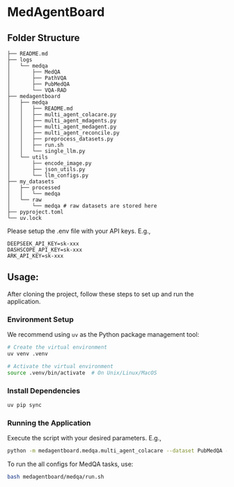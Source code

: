 # MedAgentBoard

## Folder Structure

```
├── README.md
├── logs
│   └── medqa
│       ├── MedQA
│       ├── PathVQA
│       ├── PubMedQA
│       └── VQA-RAD
├── medagentboard
│   ├── medqa
│   │   ├── README.md
│   │   ├── multi_agent_colacare.py
│   │   ├── multi_agent_mdagents.py
│   │   ├── multi_agent_medagent.py
│   │   ├── multi_agent_reconcile.py
│   │   ├── preprocess_datasets.py
│   │   ├── run.sh
│   │   └── single_llm.py
│   └── utils
│       ├── encode_image.py
│       ├── json_utils.py
│       └── llm_configs.py
├── my_datasets
│   ├── processed
│   │   └── medqa
│   └── raw
│       └── medqa # raw datasets are stored here
├── pyproject.toml
└── uv.lock
```

Please setup the .env file with your API keys. E.g.,

```
DEEPSEEK_API_KEY=sk-xxx
DASHSCOPE_API_KEY=sk-xxx
ARK_API_KEY=sk-xxx
```

## Usage:

After cloning the project, follow these steps to set up and run the application.

### Environment Setup

We recommend using `uv` as the Python package management tool:

```bash
# Create the virtual environment
uv venv .venv

# Activate the virtual environment
source .venv/bin/activate  # On Unix/Linux/MacOS
```

### Install Dependencies

```bash
uv pip sync
```

### Running the Application

Execute the script with your desired parameters. E.g.,

```bash
python -m medagentboard.medqa.multi_agent_colacare --dataset PubMedQA --qa_type mc
```

To run the all configs for MedQA tasks, use:

```bash
bash medagentboard/medqa/run.sh
```